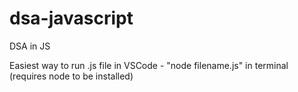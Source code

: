 # dsa-javascript
DSA in JS

Easiest way to run .js file in VSCode - "node filename.js" in terminal (requires node to be installed)